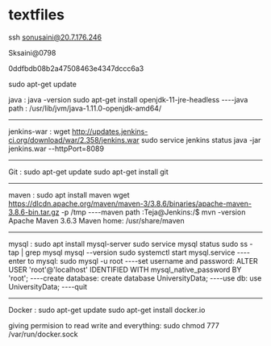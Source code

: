 # textfiles


ssh sonusaini@20.7.176.246

Sksaini@0798

0ddfbdb08b2a47508463e4347dccc6a3


sudo apt-get update

java :
java -version
sudo apt-get install openjdk-11-jre-headless
----java path : /usr/lib/jvm/java-1.11.0-openjdk-amd64/

-----------------------------------------------------------------
jenkins-war :
wget http://updates.jenkins-ci.org/download/war/2.358/jenkins.war
sudo service jenkins status
java -jar jenkins.war --httpPort=8089

------------------------------------------------------------------
Git :
sudo apt-get update
sudo apt-get install git

------------------------------------------------------------------
maven :
sudo apt install maven
wget https://dlcdn.apache.org/maven/maven-3/3.8.6/binaries/apache-maven-3.8.6-bin.tar.gz -p /tmp
----maven path :Teja@Jenkins:/$ mvn -version
Apache Maven 3.6.3
Maven home: /usr/share/maven

------------------------------------------------------------------
mysql :
sudo apt install mysql-server
sudo service mysql status
sudo ss -tap | grep mysql
mysql --version
 sudo systemctl start mysql.service
----enter to mysql: sudo mysql -u root
----set username and password:  ALTER USER 'root'@'localhost' IDENTIFIED WITH mysql_native_password BY 'root';
----create database:  create database UniversityData;
----use db: use UniversityData;
----quit

------------------------------------------------------------
Docker :
sudo apt-get update
sudo apt-get install docker.io

giving permision to read write and everything:
sudo chmod 777 /var/run/docker.sock
